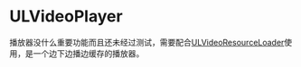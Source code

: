 # ULVideoPlayer

播放器没什么重要功能而且还未经过测试，需要配合[ULVideoResourceLoader](https://github.com/yiheng5959/ULVideoResourceLoader)使用，是一个边下边播边缓存的播放器。

